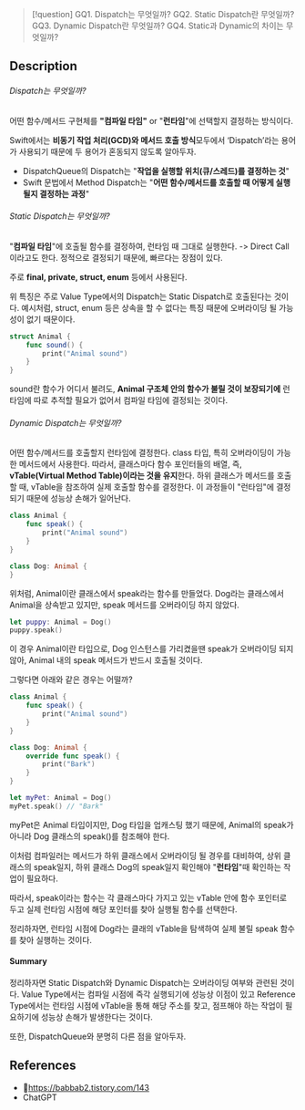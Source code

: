 >[!question]
>GQ1. Dispatch는 무엇일까?
>GQ2. Static Dispatch란 무엇일까?
>GQ3. Dynamic Dispatch란 무엇일까?
>GQ4. Static과 Dynamic의 차이는 무엇일까?

## Description

###### Dispatch는 무엇일까?

어떤 함수/메서드 구현체를  **"컴파일 타임"** or "**런타임**"에 선택할지 결정하는 방식이다.

Swift에서는 **비동기 작업 처리(GCD)와 메서드 호출 방식**모두에서 ‘Dispatch’라는 용어가 사용되기 때문에
두 용어가 혼동되지 않도록 알아두자.

- DispatchQueue의 Dispatch는 "**작업을 실행할 위치(큐/스레드)를 결정하는 것**"
- Swift 문법에서 Method Dispatch는 "**어떤 함수/메서드를 호출할 때 어떻게 실행될지 결정하는 과정**"

###### Static Dispatch는 무엇일까?

"**컴파일 타임**"에 호출될 함수를 결정하여, 런타임 때 그대로 실행한다. -> Direct Call이라고도 한다.
정적으로 결정되기 때문에, 빠르다는 장점이 있다.

주로 **final, private, struct, enum** 등에서 사용된다.

위 특징은 주로 Value Type에서의 Dispatch는 Static Dispatch로 호출된다는 것이다.
예시처럼, struct, enum 등은 상속을 할 수 없다는 특징 때문에 오버라이딩 될 가능성이 없기 때문이다.

```swift
struct Animal {
    func sound() {
        print("Animal sound")
    }
}
```

sound란 함수가 어디서 불려도, **Animal 구조체 안의 함수가 불릴 것이 보장되기에**
런타임에 따로 추적할 필요가 없어서 컴파일 타임에 결정되는 것이다.

###### Dynamic Dispatch는 무엇일까?

어떤 함수/메서드를 호출할지 런타임에 결정한다.
class 타입, 특히 오버라이딩이 가능한 메서드에서 사용한다.
따라서, 클래스마다 함수 포인터들의 배열, 즉, **vTable(Virtual Method Table)이라는 것을 유지**한다.
하위 클래스가 메서드를 호출할 때, vTable을 참조하여 실제 호출할 함수를 결정한다.
이 과정들이 "런타임"에 결정 되기 때문에 성능상 손해가 일어난다.

```swift
class Animal {
    func speak() {
        print("Animal sound")
    }
}

class Dog: Animal {
}
```

위처럼, Animal이란 클래스에서 speak라는 함수를 만들었다. 
Dog라는 클래스에서 Animal을 상속받고 있지만, speak 메서드를 오버라이딩 하지 않았다.

```swift
let puppy: Animal = Dog()
puppy.speak()
```

이 경우 Animal이란 타입으로, Dog 인스턴스를 가리켰을땐 speak가 오버라이딩 되지 않아, Animal 내의
speak 메서드가 반드시 호출될 것이다.

그렇다면 아래와 같은 경우는 어떨까?


```swift
class Animal {
    func speak() {
        print("Animal sound")
    }
}

class Dog: Animal {
    override func speak() {
        print("Bark")
    }
}

let myPet: Animal = Dog()
myPet.speak() // "Bark"
```

myPet은 Animal 타입이지만, Dog 타입을 업캐스팅 했기 때문에, Animal의 speak가 아니라 Dog 클래스의 speak()를 참조해야 한다.

이처럼 컴파일러는 메서드가
하위 클래스에서 오버라이딩 될 경우를 대비하여, 상위 클래스의 speak일지, 하위 클래스 Dog의 speak일지 확인해야 "**런타임**"때 확인하는 작업이 필요하다.

따라서, speak이라는 함수는 각 클래스마다 가지고 있는 vTable 안에 함수 포인터로 두고
실제 런타임 시점에 해당 포인터를 찾아 실행될 함수를 선택한다.

정리하자면, 런타임 시점에 Dog라는 클래의 vTable을 탐색하여 
실제 불릴 speak 함수를 찾아 실행하는 것이다.


#### Summary

정리하자면 Static Dispatch와 Dynamic Dispatch는 오버라이딩 여부와 관련된 것이다.
Value Type에서는 컴파일 시점에 즉각 실행되기에 성능상 이점이 있고
Reference Type에서는 런타임 시점에 vTable을 통해 해당 주소를 찾고, 점프해야 하는 작업이 필요하기에
성능상 손해가 발생한다는 것이다.

또한, DispatchQueue와 분명히 다른 점을 알아두자.

## 


## References
- https://babbab2.tistory.com/143
- ChatGPT
